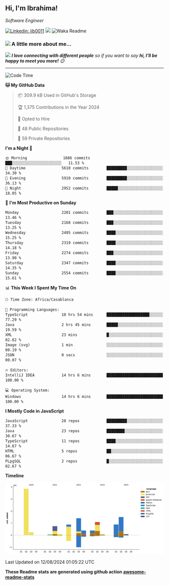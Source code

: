 <h2>Hi, I'm Ibrahima! </h2>
<p><em>Software Engineer 
</em></p>


[![Linkedin: iib0011](https://img.shields.io/badge/-iib0011-blue?style=flat-square&logo=Linkedin&logoColor=white&link=https://www.linkedin.com/in/iib0011/)](https://www.linkedin.com/in/iib0011/)
![](https://visitor-badge.glitch.me/badge?page_id=iib0011)
![Waka Readme](https://github.com/iib0011/iib0011/workflows/Waka%20Readme/badge.svg)


### <img src="https://media.giphy.com/media/VgCDAzcKvsR6OM0uWg/giphy.gif" width="50"> A little more about me...  


<img src="https://media.giphy.com/media/LnQjpWaON8nhr21vNW/giphy.gif" width="60"> <em><b>I love connecting with different people</b> so if you want to say <b>hi, I'll be happy to meet you more!</b> 😊</em>

---
<!--START_SECTION:waka-->
![Code Time](http://img.shields.io/badge/Code%20Time-3%2C685%20hrs%2029%20mins-blue)

**🐱 My GitHub Data** 

> 📦 309.9 kB Used in GitHub's Storage 
 > 
> 🏆 1,375 Contributions in the Year 2024
 > 
> 💼 Opted to Hire
 > 
> 📜 48 Public Repositories 
 > 
> 🔑 59 Private Repositories 
 > 
**I'm a Night 🦉** 

```text
🌞 Morning                1886 commits        ███░░░░░░░░░░░░░░░░░░░░░░   11.53 % 
🌆 Daytime                5610 commits        █████████░░░░░░░░░░░░░░░░   34.30 % 
🌃 Evening                5910 commits        █████████░░░░░░░░░░░░░░░░   36.13 % 
🌙 Night                  2952 commits        █████░░░░░░░░░░░░░░░░░░░░   18.05 % 
```
📅 **I'm Most Productive on Sunday** 

```text
Monday                   2201 commits        ███░░░░░░░░░░░░░░░░░░░░░░   13.46 % 
Tuesday                  2168 commits        ███░░░░░░░░░░░░░░░░░░░░░░   13.25 % 
Wednesday                2495 commits        ████░░░░░░░░░░░░░░░░░░░░░   15.25 % 
Thursday                 2319 commits        ████░░░░░░░░░░░░░░░░░░░░░   14.18 % 
Friday                   2274 commits        ███░░░░░░░░░░░░░░░░░░░░░░   13.90 % 
Saturday                 2347 commits        ████░░░░░░░░░░░░░░░░░░░░░   14.35 % 
Sunday                   2554 commits        ████░░░░░░░░░░░░░░░░░░░░░   15.61 % 
```


📊 **This Week I Spent My Time On** 

```text
🕑︎ Time Zone: Africa/Casablanca

💬 Programming Languages: 
TypeScript               10 hrs 54 mins      ███████████████████░░░░░░   77.29 % 
Java                     2 hrs 45 mins       █████░░░░░░░░░░░░░░░░░░░░   19.59 % 
XML                      23 mins             █░░░░░░░░░░░░░░░░░░░░░░░░   02.82 % 
Image (svg)              1 min               ░░░░░░░░░░░░░░░░░░░░░░░░░   00.19 % 
JSON                     0 secs              ░░░░░░░░░░░░░░░░░░░░░░░░░   00.07 % 

🔥 Editors: 
IntelliJ IDEA            14 hrs 6 mins       █████████████████████████   100.00 % 

💻 Operating System: 
Windows                  14 hrs 6 mins       █████████████████████████   100.00 % 
```

**I Mostly Code in JavaScript** 

```text
JavaScript               28 repos            █████████░░░░░░░░░░░░░░░░   37.33 % 
Java                     23 repos            ████████░░░░░░░░░░░░░░░░░   30.67 % 
TypeScript               11 repos            ████░░░░░░░░░░░░░░░░░░░░░   14.67 % 
HTML                     5 repos             ██░░░░░░░░░░░░░░░░░░░░░░░   06.67 % 
PLpgSQL                  2 repos             █░░░░░░░░░░░░░░░░░░░░░░░░   02.67 % 
```



**Timeline**

![Lines of Code chart](https://raw.githubusercontent.com/iib0011/iib0011/master/assets/bar_graph.png)


 Last Updated on 12/08/2024 01:05:22 UTC
<!--END_SECTION:waka-->

**These Readme stats are generated using github action [awesome-readme-stats](https://github.com/iib0011/waka-readme-stats)**
